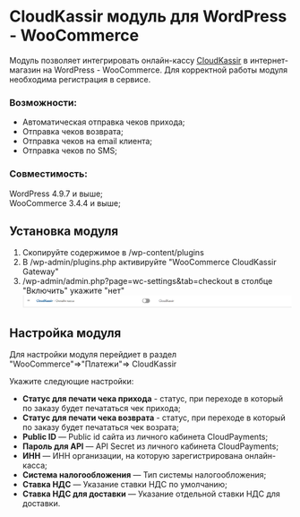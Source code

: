 #  CloudKassir модуль для WordPress - WooCommerce
Модуль позволяет интегрировать онлайн-кассу [CloudKassir](https://cloudkassir.ru) в интернет-магазин на  WordPress - WooCommerce. 
Для корректной работы модуля необходима регистрация в сервисе.

### Возможности:  
	
* Автоматическая отправка чеков прихода;
* Отправка чеков возврата;
* Отправка чеков на email клиента;
* Отправка чеков по SMS;


### Совместимость:  
WordPress 4.9.7 и выше;  
WooCommerce 3.4.4 и выше;  


## Установка модуля
1) Скопируйте содержимое в /wp-content/plugins
2) В /wp-admin/plugins.php активируйте "WooCommerce CloudKassir Gateway"
3) /wp-admin/admin.php?page=wc-settings&tab=checkout в столбце "Включить" укажите "нет"   
![Настройки](pic/1.png)



## Настройка модуля
Для настройки модуля перейдиет в раздел "WooCommerce"=>"Платежи"=> CloudKassir

Укажите следующие настройки:
* **Статус для печати чека прихода** - статус, при переходе в который по заказу будет печататься чек прихода;
* **Статус для печати чека возврата** - статус, при переходе в который по заказу будет печататься чек возрата;
* **Public ID** — Public id сайта из личного кабинета CloudPayments;
* **Пароль для API** — API Secret из личного кабинета CloudPayments;
* **ИНН** — ИНН организации, на которую зарегистрирована онлайн-касса;
* **Система налогообложения** — Тип системы налогообложения;
* **Ставка НДС** — Указание ставки НДС по умолчанию;
* **Ставка НДС для доставки** — Указание отдельной ставки НДС для доставки.


